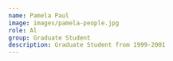 ```yaml
---
name: Pamela Paul
image: images/pamela-people.jpg
role: Al
group: Graduate Student
description: Graduate Student from 1999-2001
---
```


